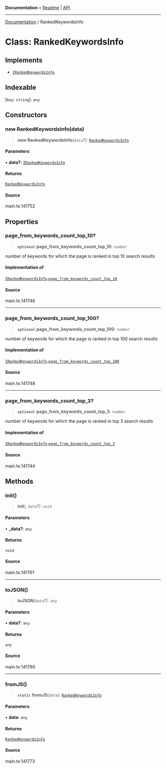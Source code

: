**Documentation** • [Readme](../README.md) \| [API](../globals.md)

***

[Documentation](../README.md) / RankedKeywordsInfo

# Class: RankedKeywordsInfo

## Implements

- [`IRankedKeywordsInfo`](../interfaces/IRankedKeywordsInfo.md)

## Indexable

 \[`key`: `string`\]: `any`

## Constructors

### new RankedKeywordsInfo(data)

> **new RankedKeywordsInfo**(`data`?): [`RankedKeywordsInfo`](RankedKeywordsInfo.md)

#### Parameters

• **data?**: [`IRankedKeywordsInfo`](../interfaces/IRankedKeywordsInfo.md)

#### Returns

[`RankedKeywordsInfo`](RankedKeywordsInfo.md)

#### Source

main.ts:141752

## Properties

### page\_from\_keywords\_count\_top\_10?

> **`optional`** **page\_from\_keywords\_count\_top\_10**: `number`

number of keywords for which the page is ranked in top 10 search results

#### Implementation of

[`IRankedKeywordsInfo`](../interfaces/IRankedKeywordsInfo.md).[`page_from_keywords_count_top_10`](../interfaces/IRankedKeywordsInfo.md#page_from_keywords_count_top_10)

#### Source

main.ts:141746

***

### page\_from\_keywords\_count\_top\_100?

> **`optional`** **page\_from\_keywords\_count\_top\_100**: `number`

number of keywords for which the page is ranked in top 100 search results

#### Implementation of

[`IRankedKeywordsInfo`](../interfaces/IRankedKeywordsInfo.md).[`page_from_keywords_count_top_100`](../interfaces/IRankedKeywordsInfo.md#page_from_keywords_count_top_100)

#### Source

main.ts:141748

***

### page\_from\_keywords\_count\_top\_3?

> **`optional`** **page\_from\_keywords\_count\_top\_3**: `number`

number of keywords for which the page is ranked in top 3 search results

#### Implementation of

[`IRankedKeywordsInfo`](../interfaces/IRankedKeywordsInfo.md).[`page_from_keywords_count_top_3`](../interfaces/IRankedKeywordsInfo.md#page_from_keywords_count_top_3)

#### Source

main.ts:141744

## Methods

### init()

> **init**(`_data`?): `void`

#### Parameters

• **\_data?**: `any`

#### Returns

`void`

#### Source

main.ts:141761

***

### toJSON()

> **toJSON**(`data`?): `any`

#### Parameters

• **data?**: `any`

#### Returns

`any`

#### Source

main.ts:141780

***

### fromJS()

> **`static`** **fromJS**(`data`): [`RankedKeywordsInfo`](RankedKeywordsInfo.md)

#### Parameters

• **data**: `any`

#### Returns

[`RankedKeywordsInfo`](RankedKeywordsInfo.md)

#### Source

main.ts:141773
